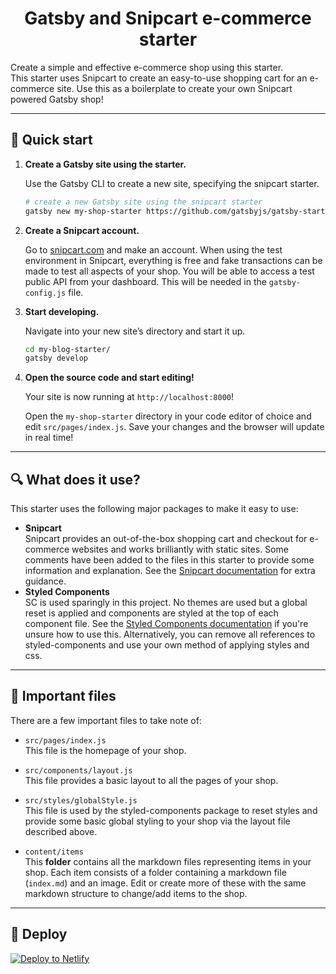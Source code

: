 
<h1 align="center">
  Gatsby and Snipcart e-commerce starter
</h1>

Create a simple and effective e-commerce shop using this starter.   
This starter uses Snipcart to create an easy-to-use shopping cart for an e-commerce site. Use this as a boilerplate to create your own Snipcart powered Gatsby shop!

---
## 🚀 Quick start

1.  **Create a Gatsby site using the starter.**

    Use the Gatsby CLI to create a new site, specifying the snipcart starter.

    ```sh
    # create a new Gatsby site using the snipcart starter
    gatsby new my-shop-starter https://github.com/gatsbyjs/gatsby-starter-blog
    ```

1. **Create a Snipcart account.**

    Go to [snipcart.com](https://snipcart.com/) and make an account. When using the test environment in Snipcart, everything is free and fake transactions can be made to test all aspects of your shop.
    You will be able to access a test public API from your dashboard. This will be needed in the `gatsby-config.js` file.


1.  **Start developing.**

    Navigate into your new site’s directory and start it up.

    ```sh
    cd my-blog-starter/
    gatsby develop
    ```

1.  **Open the source code and start editing!**

    Your site is now running at `http://localhost:8000`!

    Open the `my-shop-starter` directory in your code editor of choice and edit `src/pages/index.js`. Save your changes and the browser will update in real time!

---
## 🔍 What does it use?

This starter uses the following major packages to make it easy to use:

- **Snipcart**  
  Snipcart provides an out-of-the-box shopping cart and checkout for e-commerce websites and works brilliantly with static sites. Some comments have been added to the files in this starter to provide some information and explanation. See the [Snipcart documentation](https://docs.snipcart.com/) for extra guidance.
- **Styled Components**  
  SC is used sparingly in this project. No themes are used but a global reset is applied and components are styled at the top of each component file. See the [Styled Components documentation](https://www.styled-components.com/docs) if you're unsure how to use this. Alternatively, you can remove all references to styled-components and use your own method of applying styles and css.

---
## 📁 Important files

  There are a few important files to take note of:
  
  - `src/pages/index.js`  
    This file is the homepage of your shop. 

  - `src/components/layout.js`  
    This file provides a basic layout to all the pages of your shop.

  - `src/styles/globalStyle.js`  
    This file is used by the styled-components package to reset styles and provide some basic global styling to your shop via the layout  file described above.

  - `content/items`  
    This **folder** contains all the markdown files representing items in your shop. Each item consists of a folder containing a markdown file (`index.md`) and an image. Edit or create more of these with the same markdown structure to change/add items to the shop.

---
## 💫 Deploy

[![Deploy to Netlify](https://www.netlify.com/img/deploy/button.svg)](https://app.netlify.com/start/deploy?repository=https://github.com/gatsbyjs/gatsby-starter-blog)

